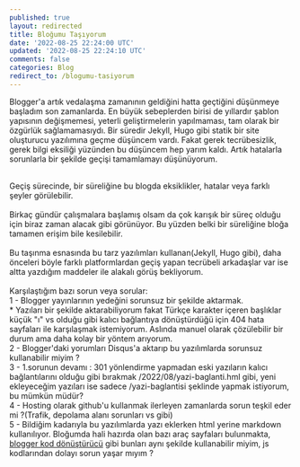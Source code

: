 ```yaml
---
published: true
layout: redirected
title: Bloğumu Taşıyorum
date: '2022-08-25 22:24:00 UTC'
updated: '2022-08-25 22:24:10 UTC'
comments: false
categories: Blog
redirect_to: /blogumu-tasiyorum
---
```

Blogger'a artık vedalaşma zamanının geldiğini hatta geçtiğini düşünmeye başladım son zamanlarda. En büyük sebeplerden birisi de yıllardır şablon yapısının değişmemesi, yeterli geliştirmelerin yapılmaması, tam olarak bir özgürlük sağlamamasıydı. Bir süredir Jekyll, Hugo gibi statik bir site oluşturucu yazılımına geçme düşüncem vardı. Fakat gerek tecrübesizlik, gerek bilgi eksiliği yüzünden bu düşüncem hep yarım kaldı. Artık hatalarla sorunlarla bir şekilde geçişi tamamlamayı düşünüyorum.

<br />Geçiş sürecinde, bir süreliğine bu blogda eksiklikler, hatalar veya farklı şeyler görülebilir.  
<br />Birkaç gündür çalışmalara başlamış olsam da çok karışık bir süreç olduğu için biraz zaman alacak gibi görünüyor. Bu yüzden belki bir süreliğine bloğa tamamen erişim bile kesilebilir.  
<br />Bu taşınma esnasında bu tarz yazılımları kullanan(Jekyll, Hugo gibi), daha önceleri böyle farklı platformlardan geçiş yapan tecrübeli arkadaşlar var ise altta yazdığım maddeler ile alakalı görüş bekliyorum.  
<br />Karşılaştığım bazı sorun veya sorular:  
1 - Blogger yayınlarının yedeğini sorunsuz bir şekilde aktarmak.  
\* Yazıları bir şekilde aktarabiliyorum fakat Türkçe karakter içeren başlıklar küçük "ı" vs olduğu gibi kalıcı bağlantıya dönüştürdüğü için 404 hata sayfaları ile karşılaşmak istemiyorum. Aslında manuel olarak çözülebilir bir durum ama daha kolay bir yöntem arıyorum.  
2 - Blogger'daki yorumları Disqus'a aktarıp bu yazılımlarda sorunsuz kullanabilir miyim ?  
3 - 1.sorunun devamı : 301 yönlendirme yapmadan eski yazıların kalıcı bağlantılarını olduğu gibi bırakmak /2022/08/yazi-baglanti.hml gibi, yeni ekleyeceğim yazıları ise sadece /yazi-baglantisi şeklinde yapmak istiyorum, bu mümkün müdür?  
4 - Hosting olarak github'u kullanmak ilerleyen zamanlarda sorun teşkil eder mi ?(Trafik, depolama alanı sorunları vs gibi)  
5 - Bildiğim kadarıyla bu yazılımlarda yazı eklerken html yerine markdown kullanılıyor. Bloğumda hali hazırda olan bazı araç sayfaları bulunmakta, [blogger kod dönüştürücü](/p/blogger-kod-donusturucu.html) gibi bunları aynı şekilde kullanabilir miyim, js kodlarından dolayı sorun yaşar mıyım ?
